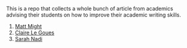 This is a repo that collects a whole bunch of article from academics advising their students on how to improve their academic writing skills.

1. [Matt Might](http://matt.might.net/articles/shell-scripts-for-passive-voice-weasel-words-duplicates/)
2. [Claire Le Goues](https://clairelegoues.com/2016/08/23/things-i-keep-repeating-about-writing/)
3. [Sarah Nadi](http://sarahnadi.org/writing-papers/)
